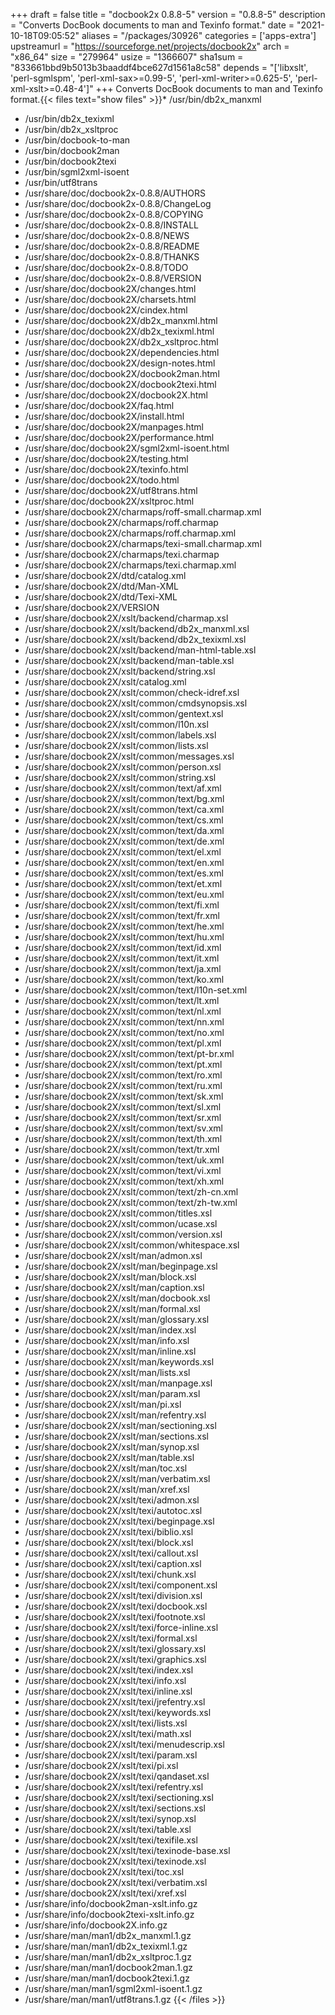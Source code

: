 +++
draft = false
title = "docbook2x 0.8.8-5"
version = "0.8.8-5"
description = "Converts DocBook documents to man and Texinfo format."
date = "2021-10-18T09:05:52"
aliases = "/packages/30926"
categories = ['apps-extra']
upstreamurl = "https://sourceforge.net/projects/docbook2x"
arch = "x86_64"
size = "279964"
usize = "1366607"
sha1sum = "833661bbd9b5013b3baaddf4bce627d1561a8c58"
depends = "['libxslt', 'perl-sgmlspm', 'perl-xml-sax>=0.99-5', 'perl-xml-writer>=0.625-5', 'perl-xml-xslt>=0.48-4']"
+++
Converts DocBook documents to man and Texinfo format.{{< files text="show files" >}}* /usr/bin/db2x_manxml
* /usr/bin/db2x_texixml
* /usr/bin/db2x_xsltproc
* /usr/bin/docbook-to-man
* /usr/bin/docbook2man
* /usr/bin/docbook2texi
* /usr/bin/sgml2xml-isoent
* /usr/bin/utf8trans
* /usr/share/doc/docbook2x-0.8.8/AUTHORS
* /usr/share/doc/docbook2x-0.8.8/ChangeLog
* /usr/share/doc/docbook2x-0.8.8/COPYING
* /usr/share/doc/docbook2x-0.8.8/INSTALL
* /usr/share/doc/docbook2x-0.8.8/NEWS
* /usr/share/doc/docbook2x-0.8.8/README
* /usr/share/doc/docbook2x-0.8.8/THANKS
* /usr/share/doc/docbook2x-0.8.8/TODO
* /usr/share/doc/docbook2x-0.8.8/VERSION
* /usr/share/doc/docbook2X/changes.html
* /usr/share/doc/docbook2X/charsets.html
* /usr/share/doc/docbook2X/cindex.html
* /usr/share/doc/docbook2X/db2x_manxml.html
* /usr/share/doc/docbook2X/db2x_texixml.html
* /usr/share/doc/docbook2X/db2x_xsltproc.html
* /usr/share/doc/docbook2X/dependencies.html
* /usr/share/doc/docbook2X/design-notes.html
* /usr/share/doc/docbook2X/docbook2man.html
* /usr/share/doc/docbook2X/docbook2texi.html
* /usr/share/doc/docbook2X/docbook2X.html
* /usr/share/doc/docbook2X/faq.html
* /usr/share/doc/docbook2X/install.html
* /usr/share/doc/docbook2X/manpages.html
* /usr/share/doc/docbook2X/performance.html
* /usr/share/doc/docbook2X/sgml2xml-isoent.html
* /usr/share/doc/docbook2X/testing.html
* /usr/share/doc/docbook2X/texinfo.html
* /usr/share/doc/docbook2X/todo.html
* /usr/share/doc/docbook2X/utf8trans.html
* /usr/share/doc/docbook2X/xsltproc.html
* /usr/share/docbook2X/charmaps/roff-small.charmap.xml
* /usr/share/docbook2X/charmaps/roff.charmap
* /usr/share/docbook2X/charmaps/roff.charmap.xml
* /usr/share/docbook2X/charmaps/texi-small.charmap.xml
* /usr/share/docbook2X/charmaps/texi.charmap
* /usr/share/docbook2X/charmaps/texi.charmap.xml
* /usr/share/docbook2X/dtd/catalog.xml
* /usr/share/docbook2X/dtd/Man-XML
* /usr/share/docbook2X/dtd/Texi-XML
* /usr/share/docbook2X/VERSION
* /usr/share/docbook2X/xslt/backend/charmap.xsl
* /usr/share/docbook2X/xslt/backend/db2x_manxml.xsl
* /usr/share/docbook2X/xslt/backend/db2x_texixml.xsl
* /usr/share/docbook2X/xslt/backend/man-html-table.xsl
* /usr/share/docbook2X/xslt/backend/man-table.xsl
* /usr/share/docbook2X/xslt/backend/string.xsl
* /usr/share/docbook2X/xslt/catalog.xml
* /usr/share/docbook2X/xslt/common/check-idref.xsl
* /usr/share/docbook2X/xslt/common/cmdsynopsis.xsl
* /usr/share/docbook2X/xslt/common/gentext.xsl
* /usr/share/docbook2X/xslt/common/l10n.xsl
* /usr/share/docbook2X/xslt/common/labels.xsl
* /usr/share/docbook2X/xslt/common/lists.xsl
* /usr/share/docbook2X/xslt/common/messages.xsl
* /usr/share/docbook2X/xslt/common/person.xsl
* /usr/share/docbook2X/xslt/common/string.xsl
* /usr/share/docbook2X/xslt/common/text/af.xml
* /usr/share/docbook2X/xslt/common/text/bg.xml
* /usr/share/docbook2X/xslt/common/text/ca.xml
* /usr/share/docbook2X/xslt/common/text/cs.xml
* /usr/share/docbook2X/xslt/common/text/da.xml
* /usr/share/docbook2X/xslt/common/text/de.xml
* /usr/share/docbook2X/xslt/common/text/el.xml
* /usr/share/docbook2X/xslt/common/text/en.xml
* /usr/share/docbook2X/xslt/common/text/es.xml
* /usr/share/docbook2X/xslt/common/text/et.xml
* /usr/share/docbook2X/xslt/common/text/eu.xml
* /usr/share/docbook2X/xslt/common/text/fi.xml
* /usr/share/docbook2X/xslt/common/text/fr.xml
* /usr/share/docbook2X/xslt/common/text/he.xml
* /usr/share/docbook2X/xslt/common/text/hu.xml
* /usr/share/docbook2X/xslt/common/text/id.xml
* /usr/share/docbook2X/xslt/common/text/it.xml
* /usr/share/docbook2X/xslt/common/text/ja.xml
* /usr/share/docbook2X/xslt/common/text/ko.xml
* /usr/share/docbook2X/xslt/common/text/l10n-set.xml
* /usr/share/docbook2X/xslt/common/text/lt.xml
* /usr/share/docbook2X/xslt/common/text/nl.xml
* /usr/share/docbook2X/xslt/common/text/nn.xml
* /usr/share/docbook2X/xslt/common/text/no.xml
* /usr/share/docbook2X/xslt/common/text/pl.xml
* /usr/share/docbook2X/xslt/common/text/pt-br.xml
* /usr/share/docbook2X/xslt/common/text/pt.xml
* /usr/share/docbook2X/xslt/common/text/ro.xml
* /usr/share/docbook2X/xslt/common/text/ru.xml
* /usr/share/docbook2X/xslt/common/text/sk.xml
* /usr/share/docbook2X/xslt/common/text/sl.xml
* /usr/share/docbook2X/xslt/common/text/sr.xml
* /usr/share/docbook2X/xslt/common/text/sv.xml
* /usr/share/docbook2X/xslt/common/text/th.xml
* /usr/share/docbook2X/xslt/common/text/tr.xml
* /usr/share/docbook2X/xslt/common/text/uk.xml
* /usr/share/docbook2X/xslt/common/text/vi.xml
* /usr/share/docbook2X/xslt/common/text/xh.xml
* /usr/share/docbook2X/xslt/common/text/zh-cn.xml
* /usr/share/docbook2X/xslt/common/text/zh-tw.xml
* /usr/share/docbook2X/xslt/common/titles.xsl
* /usr/share/docbook2X/xslt/common/ucase.xsl
* /usr/share/docbook2X/xslt/common/version.xsl
* /usr/share/docbook2X/xslt/common/whitespace.xsl
* /usr/share/docbook2X/xslt/man/admon.xsl
* /usr/share/docbook2X/xslt/man/beginpage.xsl
* /usr/share/docbook2X/xslt/man/block.xsl
* /usr/share/docbook2X/xslt/man/caption.xsl
* /usr/share/docbook2X/xslt/man/docbook.xsl
* /usr/share/docbook2X/xslt/man/formal.xsl
* /usr/share/docbook2X/xslt/man/glossary.xsl
* /usr/share/docbook2X/xslt/man/index.xsl
* /usr/share/docbook2X/xslt/man/info.xsl
* /usr/share/docbook2X/xslt/man/inline.xsl
* /usr/share/docbook2X/xslt/man/keywords.xsl
* /usr/share/docbook2X/xslt/man/lists.xsl
* /usr/share/docbook2X/xslt/man/manpage.xsl
* /usr/share/docbook2X/xslt/man/param.xsl
* /usr/share/docbook2X/xslt/man/pi.xsl
* /usr/share/docbook2X/xslt/man/refentry.xsl
* /usr/share/docbook2X/xslt/man/sectioning.xsl
* /usr/share/docbook2X/xslt/man/sections.xsl
* /usr/share/docbook2X/xslt/man/synop.xsl
* /usr/share/docbook2X/xslt/man/table.xsl
* /usr/share/docbook2X/xslt/man/toc.xsl
* /usr/share/docbook2X/xslt/man/verbatim.xsl
* /usr/share/docbook2X/xslt/man/xref.xsl
* /usr/share/docbook2X/xslt/texi/admon.xsl
* /usr/share/docbook2X/xslt/texi/autotoc.xsl
* /usr/share/docbook2X/xslt/texi/beginpage.xsl
* /usr/share/docbook2X/xslt/texi/biblio.xsl
* /usr/share/docbook2X/xslt/texi/block.xsl
* /usr/share/docbook2X/xslt/texi/callout.xsl
* /usr/share/docbook2X/xslt/texi/caption.xsl
* /usr/share/docbook2X/xslt/texi/chunk.xsl
* /usr/share/docbook2X/xslt/texi/component.xsl
* /usr/share/docbook2X/xslt/texi/division.xsl
* /usr/share/docbook2X/xslt/texi/docbook.xsl
* /usr/share/docbook2X/xslt/texi/footnote.xsl
* /usr/share/docbook2X/xslt/texi/force-inline.xsl
* /usr/share/docbook2X/xslt/texi/formal.xsl
* /usr/share/docbook2X/xslt/texi/glossary.xsl
* /usr/share/docbook2X/xslt/texi/graphics.xsl
* /usr/share/docbook2X/xslt/texi/index.xsl
* /usr/share/docbook2X/xslt/texi/info.xsl
* /usr/share/docbook2X/xslt/texi/inline.xsl
* /usr/share/docbook2X/xslt/texi/jrefentry.xsl
* /usr/share/docbook2X/xslt/texi/keywords.xsl
* /usr/share/docbook2X/xslt/texi/lists.xsl
* /usr/share/docbook2X/xslt/texi/math.xsl
* /usr/share/docbook2X/xslt/texi/menudescrip.xsl
* /usr/share/docbook2X/xslt/texi/param.xsl
* /usr/share/docbook2X/xslt/texi/pi.xsl
* /usr/share/docbook2X/xslt/texi/qandaset.xsl
* /usr/share/docbook2X/xslt/texi/refentry.xsl
* /usr/share/docbook2X/xslt/texi/sectioning.xsl
* /usr/share/docbook2X/xslt/texi/sections.xsl
* /usr/share/docbook2X/xslt/texi/synop.xsl
* /usr/share/docbook2X/xslt/texi/table.xsl
* /usr/share/docbook2X/xslt/texi/texifile.xsl
* /usr/share/docbook2X/xslt/texi/texinode-base.xsl
* /usr/share/docbook2X/xslt/texi/texinode.xsl
* /usr/share/docbook2X/xslt/texi/toc.xsl
* /usr/share/docbook2X/xslt/texi/verbatim.xsl
* /usr/share/docbook2X/xslt/texi/xref.xsl
* /usr/share/info/docbook2man-xslt.info.gz
* /usr/share/info/docbook2texi-xslt.info.gz
* /usr/share/info/docbook2X.info.gz
* /usr/share/man/man1/db2x_manxml.1.gz
* /usr/share/man/man1/db2x_texixml.1.gz
* /usr/share/man/man1/db2x_xsltproc.1.gz
* /usr/share/man/man1/docbook2man.1.gz
* /usr/share/man/man1/docbook2texi.1.gz
* /usr/share/man/man1/sgml2xml-isoent.1.gz
* /usr/share/man/man1/utf8trans.1.gz
{{< /files >}}